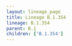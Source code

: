 ```yaml
---
layout: lineage_page
title: Lineage B.1.354
lineage: B.1.354
parent: B.1
children: ['B.1.354']
---
```

